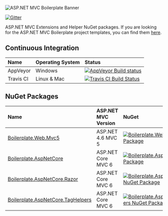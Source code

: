 ![ASP.NET MVC Boilerplate Banner](https://raw.githubusercontent.com/ASP-NET-MVC-Boilerplate/Framework/master/Images/Banner.png)

 [![Gitter](https://img.shields.io/gitter/room/nwjs/nw.js.svg?maxAge=2592000)](https://gitter.im/ASP-NET-MVC-Boilerplate/Lobby?utm_source=share-link&utm_medium=link&utm_campaign=share-link)
 
ASP.NET MVC Extensions and Helper NuGet packages. If you are looking for the ASP.NET MVC Boilerplate project templates, you can find them [here](https://github.com/ASP-NET-MVC-Boilerplate/Templates).
  
## Continuous Integration

| Name      | Operating System | Status |
| :---      | :---             | :---   |
| AppVeyor  | Windows          | [![AppVeyor Build status](https://ci.appveyor.com/api/projects/status/aknwu9sil3dv3im0?svg=true)](https://ci.appveyor.com/project/RehanSaeed/framework) |
| Travis CI | Linux & Mac      | [![Travis CI Build Status](https://img.shields.io/travis/ASP-NET-MVC-Boilerplate/Framework.svg?maxAge=3600&label=travis)](https://travis-ci.org/ASP-NET-MVC-Boilerplate/Framework) |

## NuGet Packages

| Name | ASP.NET MVC Version | NuGet | MyGet |
| :--- | :---        | :---  | :---  |
| [Boilerplate.Web.Mvc5](https://www.nuget.org/packages/Boilerplate.Web.Mvc5/)                           | ASP.NET 4.6 MVC 5  | [![Boilerplate.Web.Mvc5 NuGet Package](https://img.shields.io/nuget/v/Boilerplate.Web.Mvc5.svg)](https://www.nuget.org/packages/Boilerplate.Web.Mvc5/)                                                                                          | [![Boilerplate.Web.Mvc5 MyGet Package](https://img.shields.io/myget/aspnet-mvc-boilerplate/v/Boilerplate.Web.Mvc5.svg)](http://myget.org/gallery/Boilerplate.Web.Mvc5)                                                    |
| [Boilerplate.AspNetCore](https://www.nuget.org/packages/Boilerplate.AspNetCore/)                       | ASP.NET Core MVC 6 | [![Boilerplate.AspNetCore NuGet Package](https://img.shields.io/nuget/v/Boilerplate.AspNetCore.svg)](https://www.nuget.org/packages/Boilerplate.AspNetCore/)                                                                                    | [![Boilerplate.AspNetCore MyGet Package](https://img.shields.io/myget/aspnet-mvc-boilerplate/v/Boilerplate.AspNetCore.svg)](http://myget.org/gallery/Boilerplate.AspNetCore)                                  |
| [Boilerplate.AspNetCore.Razor](https://www.nuget.org/packages/Boilerplate.AspNetCore.Razor/)           | ASP.NET Core MVC 6 | [![Boilerplate.AspNetCore.Razor NuGet Package](https://img.shields.io/nuget/v/Boilerplate.AspNetCore.Razor.svg)](https://www.nuget.org/packages/Boilerplate.AspNetCore.Razor/)      | [![Boilerplate.AspNetCore.Razor MyGet Package](https://img.shields.io/myget/aspnet-mvc-boilerplate/v/Boilerplate.AspNetCore.Razor.svg)](http://myget.org/gallery/Boilerplate.AspNetCore.Razor)                |
| [Boilerplate.AspNetCore.TagHelpers](https://www.nuget.org/packages/Boilerplate.AspNetCore.TagHelpers/) | ASP.NET Core MVC 6 | [![Boilerplate.AspNetCore.TagHelpers NuGet Package](https://img.shields.io/nuget/v/Boilerplate.AspNetCore.TagHelpers.svg)](https://www.nuget.org/packages/Boilerplate.AspNetCore.TagHelpers/) | [![Boilerplate.AspNetCore.TagHelpers MyGet Package](https://img.shields.io/myget/aspnet-mvc-boilerplate/v/Boilerplate.AspNetCore.TagHelpers.svg)](http://myget.org/gallery/Boilerplate.AspNetCore.TagHelpers) |
